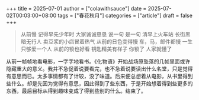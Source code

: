 +++
title = 2025-07-01
author = ["colawithsauce"]
date = 2025-07-02T00:03:00+08:00
tags = ["春花秋月"]
categories = ["article"]
draft = false
+++

> 从前慢
> 记得早先少年时
> 大家诚诚恳恳
> 说一句 是一句
> 清早上火车站
> 长街黑暗无行人
> 卖豆浆的小店冒着热气
> 从前的日色变得慢
> 车，马，邮件都慢
> 一生只够爱一个人
> 从前的锁也好看
> 钥匙精美有样子
> 你锁了 人家就懂了

从前一帧帧地看电影，一字字地看书。《化物语》开始战场原坠落的几帧里面或许隐藏重大的意义。我并不急促着说要看完，也不急着说要读出什么名堂，只是觉得有意思而已。太多事情都有了计较，没了味道。后来便总想着从电影，从书里得到些什么。却是先因为觉得有意思，因此得到了些东西，于是开始想着得到些更多的东西，最后目标从得到趣味变成了得到些别的什么。结束了。
